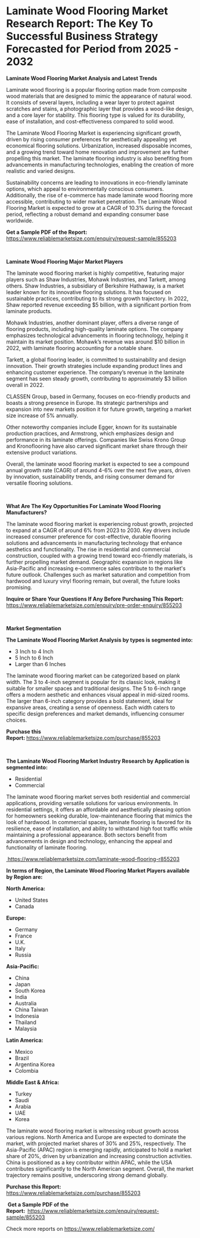 <p><h1>Laminate Wood Flooring Market Research Report: The Key To Successful Business Strategy Forecasted for Period from 2025 - 2032</h1></p><p><strong>Laminate Wood Flooring Market Analysis and Latest Trends</strong></p>
<p><p>Laminate wood flooring is a popular flooring option made from composite wood materials that are designed to mimic the appearance of natural wood. It consists of several layers, including a wear layer to protect against scratches and stains, a photographic layer that provides a wood-like design, and a core layer for stability. This flooring type is valued for its durability, ease of installation, and cost-effectiveness compared to solid wood.</p><p>The Laminate Wood Flooring Market is experiencing significant growth, driven by rising consumer preferences for aesthetically appealing yet economical flooring solutions. Urbanization, increased disposable incomes, and a growing trend toward home renovation and improvement are further propelling this market. The laminate flooring industry is also benefiting from advancements in manufacturing technologies, enabling the creation of more realistic and varied designs.</p><p>Sustainability concerns are leading to innovations in eco-friendly laminate options, which appeal to environmentally conscious consumers. Additionally, the rise of e-commerce has made laminate wood flooring more accessible, contributing to wider market penetration. The Laminate Wood Flooring Market is expected to grow at a CAGR of 10.3% during the forecast period, reflecting a robust demand and expanding consumer base worldwide.</p></p>
<p><strong>Get a Sample PDF of the Report:&nbsp;</strong> <a href="https://www.reliablemarketsize.com/enquiry/request-sample/855203?utm_campaign=3104&utm_medium=2&utm_source=Github&utm_content=ia&utm_term=01042025&utm_id=laminate-wood-flooring">https://www.reliablemarketsize.com/enquiry/request-sample/855203</a></p>
<p>&nbsp;</p>
<p><strong>Laminate Wood Flooring Major Market Players</strong></p>
<p><p>The laminate wood flooring market is highly competitive, featuring major players such as Shaw Industries, Mohawk Industries, and Tarkett, among others. Shaw Industries, a subsidiary of Berkshire Hathaway, is a market leader known for its innovative flooring solutions. It has focused on sustainable practices, contributing to its strong growth trajectory. In 2022, Shaw reported revenue exceeding $5 billion, with a significant portion from laminate products.</p><p>Mohawk Industries, another dominant player, offers a diverse range of flooring products, including high-quality laminate options. The company emphasizes technological advancements in flooring technology, helping it maintain its market position. Mohawk’s revenue was around $10 billion in 2022, with laminate flooring accounting for a notable share.</p><p>Tarkett, a global flooring leader, is committed to sustainability and design innovation. Their growth strategies include expanding product lines and enhancing customer experience. The company’s revenue in the laminate segment has seen steady growth, contributing to approximately $3 billion overall in 2022.</p><p>CLASSEN Group, based in Germany, focuses on eco-friendly products and boasts a strong presence in Europe. Its strategic partnerships and expansion into new markets position it for future growth, targeting a market size increase of 5% annually.</p><p>Other noteworthy companies include Egger, known for its sustainable production practices, and Armstrong, which emphasizes design and performance in its laminate offerings. Companies like Swiss Krono Group and Kronoflooring have also carved significant market share through their extensive product variations.</p><p>Overall, the laminate wood flooring market is expected to see a compound annual growth rate (CAGR) of around 4-6% over the next five years, driven by innovation, sustainability trends, and rising consumer demand for versatile flooring solutions.</p></p>
<p>&nbsp;</p>
<p><strong>What Are The Key Opportunities For Laminate Wood Flooring Manufacturers?</strong></p>
<p><p>The laminate wood flooring market is experiencing robust growth, projected to expand at a CAGR of around 6% from 2023 to 2030. Key drivers include increased consumer preference for cost-effective, durable flooring solutions and advancements in manufacturing technology that enhance aesthetics and functionality. The rise in residential and commercial construction, coupled with a growing trend toward eco-friendly materials, is further propelling market demand. Geographic expansion in regions like Asia-Pacific and increasing e-commerce sales contribute to the market's future outlook. Challenges such as market saturation and competition from hardwood and luxury vinyl flooring remain, but overall, the future looks promising.</p></p>
<p><strong>Inquire or Share Your Questions If Any Before Purchasing This Report:</strong> <a href="https://www.reliablemarketsize.com/enquiry/pre-order-enquiry/855203?utm_campaign=3104&utm_medium=2&utm_source=Github&utm_content=ia&utm_term=01042025&utm_id=laminate-wood-flooring">https://www.reliablemarketsize.com/enquiry/pre-order-enquiry/855203</a></p>
<p>&nbsp;</p>
<p><strong>Market Segmentation</strong></p>
<p><strong>The Laminate Wood Flooring Market Analysis by types is segmented into:</strong></p>
<p><ul><li>3 Inch to 4 Inch</li><li>5 Inch to 6 Inch</li><li>Larger than 6 Inches</li></ul></p>
<p><p>The laminate wood flooring market can be categorized based on plank width. The 3 to 4-inch segment is popular for its classic look, making it suitable for smaller spaces and traditional designs. The 5 to 6-inch range offers a modern aesthetic and enhances visual appeal in mid-sized rooms. The larger than 6-inch category provides a bold statement, ideal for expansive areas, creating a sense of openness. Each width caters to specific design preferences and market demands, influencing consumer choices.</p></p>
<p><strong>Purchase this Report:&nbsp;</strong><a href="https://www.reliablemarketsize.com/purchase/855203?utm_campaign=3104&utm_medium=2&utm_source=Github&utm_content=ia&utm_term=01042025&utm_id=laminate-wood-flooring">https://www.reliablemarketsize.com/purchase/855203</a></p>
<p>&nbsp;</p>
<p><strong>The Laminate Wood Flooring Market Industry Research by Application is segmented into:</strong></p>
<p><ul><li>Residential</li><li>Commercial</li></ul></p>
<p><p>The laminate wood flooring market serves both residential and commercial applications, providing versatile solutions for various environments. In residential settings, it offers an affordable and aesthetically pleasing option for homeowners seeking durable, low-maintenance flooring that mimics the look of hardwood. In commercial spaces, laminate flooring is favored for its resilience, ease of installation, and ability to withstand high foot traffic while maintaining a professional appearance. Both sectors benefit from advancements in design and technology, enhancing the appeal and functionality of laminate flooring.</p></p>
<p><a href="https://www.reliablemarketsize.com/laminate-wood-flooring-r855203?utm_campaign=3104&utm_medium=2&utm_source=Github&utm_content=ia&utm_term=01042025&utm_id=laminate-wood-flooring">&nbsp;https://www.reliablemarketsize.com/laminate-wood-flooring-r855203</a></p>
<p><strong>In terms of Region, the Laminate Wood Flooring Market Players available by Region are:</strong></p>
<p>
    <p> <strong> North America: </strong>
        <ul>
            <li>United States</li>
            <li>Canada</li>
        </ul>
        </p> 
    <p> <strong> Europe: </strong>
        <ul>
            <li>Germany</li>
            <li>France</li>
            <li>U.K.</li>
            <li>Italy</li>
            <li>Russia</li>
        </ul>
        </p> 
    <p> <strong> Asia-Pacific: </strong>
        <ul>
            <li>China</li>
            <li>Japan</li>
            <li>South Korea</li>
            <li>India</li>
            <li>Australia</li>
            <li>China Taiwan</li>
            <li>Indonesia</li>
            <li>Thailand</li>
            <li>Malaysia</li>
        </ul>
        </p> 
    <p> <strong> Latin America: </strong>
        <ul>
            <li>Mexico</li>
            <li>Brazil</li>
            <li>Argentina Korea</li>
            <li>Colombia</li>
        </ul>
        </p> 
    <p> <strong> Middle East & Africa: </strong>
        <ul>
            <li>Turkey</li>
            <li>Saudi</li>
            <li>Arabia</li>
            <li>UAE</li>
            <li>Korea</li>
        </ul>
    </p>
    </p>
<p><p>The laminate wood flooring market is witnessing robust growth across various regions. North America and Europe are expected to dominate the market, with projected market shares of 30% and 25%, respectively. The Asia-Pacific (APAC) region is emerging rapidly, anticipated to hold a market share of 20%, driven by urbanization and increasing construction activities. China is positioned as a key contributor within APAC, while the USA contributes significantly to the North American segment. Overall, the market trajectory remains positive, underscoring strong demand globally.</p></p>
<p><strong>Purchase this Report: </strong><a href="https://www.reliablemarketsize.com/purchase/855203?utm_campaign=3104&utm_medium=2&utm_source=Github&utm_content=ia&utm_term=01042025&utm_id=laminate-wood-flooring">https://www.reliablemarketsize.com/purchase/855203</a></p>
<p>&nbsp;<strong>Get a Sample PDF of the Report:&nbsp;&nbsp;</strong><a href="https://www.reliablemarketsize.com/enquiry/request-sample/855203?utm_campaign=3104&utm_medium=2&utm_source=Github&utm_content=ia&utm_term=01042025&utm_id=laminate-wood-flooring">https://www.reliablemarketsize.com/enquiry/request-sample/855203</a></p>
<p><strong></strong></p>
<p>Check more reports on <a href="https://www.reliablemarketsize.com/?utm_campaign=3104&utm_medium=2&utm_source=Github&utm_content=ia&utm_term=01042025&utm_id=laminate-wood-flooring">https://www.reliablemarketsize.com/</a></p>